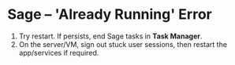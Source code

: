 # Sage – 'Already Running' Error

1. Try restart. If persists, end Sage tasks in **Task Manager**.
2. On the server/VM, sign out stuck user sessions, then restart the app/services if required.
